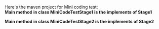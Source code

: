 Here's the maven project for Mini coding test: <br/>
**Main method in class MiniCodeTestStage1 is the implements of Stage1**

**Main method in class MiniCodeTestStage2 is the implements of Stage2**
